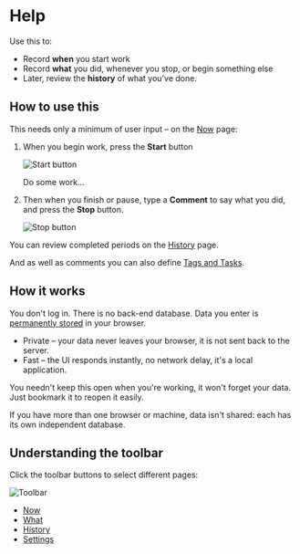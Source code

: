 # Help

Use this to:

- Record **when** you start work
- Record **what** you did, whenever you stop, or begin something else
- Later, review the **history** of what you've done.

## How to use this

This needs only a minimum of user input &ndash; on the [Now](/help/now) page:

1. When you begin work, press the **Start** button

   ![Start button](start)

   Do some work...

1. Then when you finish or pause, type a **Comment** to say what you did, and press the **Stop** button.

   ![Stop button](stop)

You can review completed periods on the [History](/help/history) page.

And as well as comments you can also define [Tags and Tasks](/help/what).

## How it works

You don't log in.
There is no back-end database.
Data you enter is [permanently stored](/help/settings) in your browser.

- Private &ndash; your data never leaves your browser, it is not sent back to the server.
- Fast &ndash; the UI responds instantly, no network delay, it's a local application.

You needn't keep this open when you're working, it won't forget your data. Just bookmark it to reopen it easily.

If you have more than one browser or machine, data isn't shared: each has its own independent database.

## Understanding the toolbar

Click the toolbar buttons to select different pages:

![Toolbar](toolbar)

- [Now](/help/now)
- [What](/help/what)
- [History](/help/history)
- [Settings](/help/settings)
